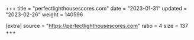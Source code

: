 +++
title = "perfectlighthousescores.com"
date = "2023-01-31"
updated = "2023-02-26"
weight = 140596

[extra]
source = "https://perfectlighthousescores.com"
ratio = 4
size = 137
+++
